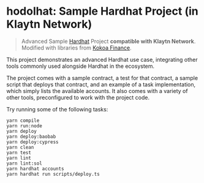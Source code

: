 # hodolhat: Sample Hardhat Project (in Klaytn Network)

> Advanced Sample [Hardhat](https://github.com/NomicFoundation/hardhat) Project **compatible with Klaytn Network**. Modified with libraries from [Kokoa Finance](https://github.com/kokoa-finance).

This project demonstrates an advanced Hardhat use case, integrating other tools commonly used alongside Hardhat in the ecosystem.

The project comes with a sample contract, a test for that contract, a sample script that deploys that contract, and an example of a task implementation, which simply lists the available accounts. It also comes with a variety of other tools, preconfigured to work with the project code.

Try running some of the following tasks:

```shell
yarn compile
yarn run:node
yarn deploy
yarn deploy:baobab
yarn deploy:cypress
yarn clean
yarn test
yarn lint
yarn lint:sol
yarn hardhat accounts
yarn hardhat run scripts/deploy.ts
```